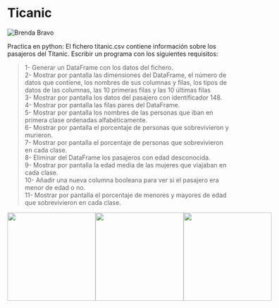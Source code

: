 # Ticanic
![Brenda Bravo](https://user-images.githubusercontent.com/95329519/149820737-96f9dcc0-796f-4e47-9339-f79b39c566d1.png)

Practica en python:
El fichero titanic.csv contiene información sobre los pasajeros del Titanic. Escribir un programa con los siguientes requisitos:

>1- Generar un DataFrame con los datos del fichero.<br>
>2- Mostrar por pantalla las dimensiones del DataFrame, el número de datos que contiene, los nombres de sus columnas y filas, los tipos de datos de las columnas, las 10 primeras filas y las 10 últimas filas<br>
>3- Mostrar por pantalla los datos del pasajero con identificador 148.<br>
>4- Mostrar por pantalla las filas pares del DataFrame.<br>
>5- Mostrar por pantalla los nombres de las personas que iban en primera clase ordenadas alfabéticamente.<br>
>6- Mostrar por pantalla el porcentaje de personas que sobrevivieron y murieron.<br>
>7- Mostrar por pantalla el porcentaje de personas que sobrevivieron en cada clase.<br>
>8- Eliminar del DataFrame los pasajeros con edad desconocida.<br>
>9- Mostrar por pantalla la edad media de las mujeres que viajaban en cada clase.<br>
>10- Añadir una nueva columna booleana para ver si el pasajero era menor de edad o no.<br>
>11- Mostrar por pantalla el porcentaje de menores y mayores de edad que sobrevivieron en cada clase.<br>
<div style="display:flex; ">
<a href="https://www.behance.net/BrendaBravoGz"> <img style ="width:200px;height:auto; " src="https://user-images.githubusercontent.com/95329519/149224001-b1f0bac1-9120-4814-83a9-22e3c9cd5a75.png"></a>
<a href="https://www.behance.net/BrendaBravoGz"> <img style ="width:200px;height:auto; " src="https://user-images.githubusercontent.com/95329519/149224383-095599fa-cdcc-4da2-acce-3f399ec369e7.png"></a>
<a href="https://www.linkedin.com/in/brendabravogz/"> <img style ="width:200px;height:auto; " src="https://user-images.githubusercontent.com/95329519/149222857-f5a7318c-f761-4a4d-87bd-f438d710b23e.png"></a>
</div>
